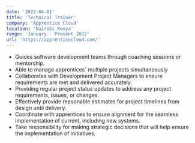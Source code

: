 ```yaml
---
date: '2022-04-01'
title: 'Technical Trainer'
company: 'Apprentice Cloud'
location: 'Nairobi Kenya'
range: 'January - Present 2022'
url: 'https://apprenticecloud.com/'
---
```


- Guides software development teams through coaching sessions or mentorship.
- Able to manage apprentices\` multiple projects simultaneously
- Collaborates with Development Project Managers to ensure requirements are met and delivered accurately.
- Providing regular project status updates to address any project requirements, issues, or changes.
- Effectively provide reasonable estimates for project timelines from design until delivery.
- Coordinate with apprentices to ensure alignment for the seamless implementation of current, including new systems.
- Take responsibility for making strategic decisions that will help ensure the implementation of initiatives.
